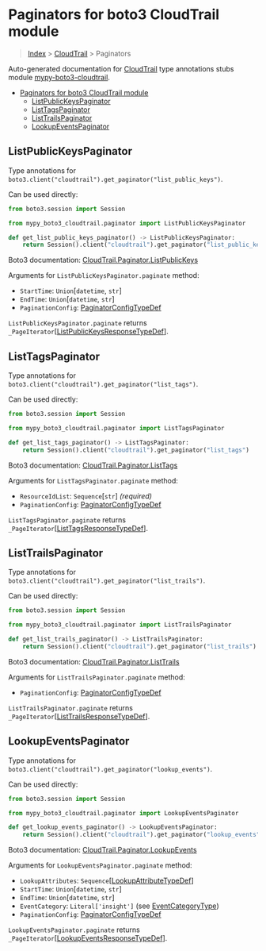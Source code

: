 <a id="paginators-for-boto3-cloudtrail-module"></a>

# Paginators for boto3 CloudTrail module

> [Index](../README.md) > [CloudTrail](./README.md) > Paginators

Auto-generated documentation for
[CloudTrail](https://boto3.amazonaws.com/v1/documentation/api/latest/reference/services/cloudtrail.html#CloudTrail)
type annotations stubs module
[mypy-boto3-cloudtrail](https://pypi.org/project/mypy-boto3-cloudtrail/).

- [Paginators for boto3 CloudTrail module](#paginators-for-boto3-cloudtrail-module)
  - [ListPublicKeysPaginator](#listpublickeyspaginator)
  - [ListTagsPaginator](#listtagspaginator)
  - [ListTrailsPaginator](#listtrailspaginator)
  - [LookupEventsPaginator](#lookupeventspaginator)

<a id="listpublickeyspaginator"></a>

## ListPublicKeysPaginator

Type annotations for
`boto3.client("cloudtrail").get_paginator("list_public_keys")`.

Can be used directly:

```python
from boto3.session import Session

from mypy_boto3_cloudtrail.paginator import ListPublicKeysPaginator

def get_list_public_keys_paginator() -> ListPublicKeysPaginator:
    return Session().client("cloudtrail").get_paginator("list_public_keys")
```

Boto3 documentation:
[CloudTrail.Paginator.ListPublicKeys](https://boto3.amazonaws.com/v1/documentation/api/latest/reference/services/cloudtrail.html#CloudTrail.Paginator.ListPublicKeys)

Arguments for `ListPublicKeysPaginator.paginate` method:

- `StartTime`: `Union`\[`datetime`, `str`\]
- `EndTime`: `Union`\[`datetime`, `str`\]
- `PaginationConfig`:
  [PaginatorConfigTypeDef](./type_defs.md#paginatorconfigtypedef)

`ListPublicKeysPaginator.paginate` returns
`_PageIterator`\[[ListPublicKeysResponseTypeDef](./type_defs.md#listpublickeysresponsetypedef)\].

<a id="listtagspaginator"></a>

## ListTagsPaginator

Type annotations for `boto3.client("cloudtrail").get_paginator("list_tags")`.

Can be used directly:

```python
from boto3.session import Session

from mypy_boto3_cloudtrail.paginator import ListTagsPaginator

def get_list_tags_paginator() -> ListTagsPaginator:
    return Session().client("cloudtrail").get_paginator("list_tags")
```

Boto3 documentation:
[CloudTrail.Paginator.ListTags](https://boto3.amazonaws.com/v1/documentation/api/latest/reference/services/cloudtrail.html#CloudTrail.Paginator.ListTags)

Arguments for `ListTagsPaginator.paginate` method:

- `ResourceIdList`: `Sequence`\[`str`\] *(required)*
- `PaginationConfig`:
  [PaginatorConfigTypeDef](./type_defs.md#paginatorconfigtypedef)

`ListTagsPaginator.paginate` returns
`_PageIterator`\[[ListTagsResponseTypeDef](./type_defs.md#listtagsresponsetypedef)\].

<a id="listtrailspaginator"></a>

## ListTrailsPaginator

Type annotations for `boto3.client("cloudtrail").get_paginator("list_trails")`.

Can be used directly:

```python
from boto3.session import Session

from mypy_boto3_cloudtrail.paginator import ListTrailsPaginator

def get_list_trails_paginator() -> ListTrailsPaginator:
    return Session().client("cloudtrail").get_paginator("list_trails")
```

Boto3 documentation:
[CloudTrail.Paginator.ListTrails](https://boto3.amazonaws.com/v1/documentation/api/latest/reference/services/cloudtrail.html#CloudTrail.Paginator.ListTrails)

Arguments for `ListTrailsPaginator.paginate` method:

- `PaginationConfig`:
  [PaginatorConfigTypeDef](./type_defs.md#paginatorconfigtypedef)

`ListTrailsPaginator.paginate` returns
`_PageIterator`\[[ListTrailsResponseTypeDef](./type_defs.md#listtrailsresponsetypedef)\].

<a id="lookupeventspaginator"></a>

## LookupEventsPaginator

Type annotations for
`boto3.client("cloudtrail").get_paginator("lookup_events")`.

Can be used directly:

```python
from boto3.session import Session

from mypy_boto3_cloudtrail.paginator import LookupEventsPaginator

def get_lookup_events_paginator() -> LookupEventsPaginator:
    return Session().client("cloudtrail").get_paginator("lookup_events")
```

Boto3 documentation:
[CloudTrail.Paginator.LookupEvents](https://boto3.amazonaws.com/v1/documentation/api/latest/reference/services/cloudtrail.html#CloudTrail.Paginator.LookupEvents)

Arguments for `LookupEventsPaginator.paginate` method:

- `LookupAttributes`:
  `Sequence`\[[LookupAttributeTypeDef](./type_defs.md#lookupattributetypedef)\]
- `StartTime`: `Union`\[`datetime`, `str`\]
- `EndTime`: `Union`\[`datetime`, `str`\]
- `EventCategory`: `Literal['insight']` (see
  [EventCategoryType](./literals.md#eventcategorytype))
- `PaginationConfig`:
  [PaginatorConfigTypeDef](./type_defs.md#paginatorconfigtypedef)

`LookupEventsPaginator.paginate` returns
`_PageIterator`\[[LookupEventsResponseTypeDef](./type_defs.md#lookupeventsresponsetypedef)\].
